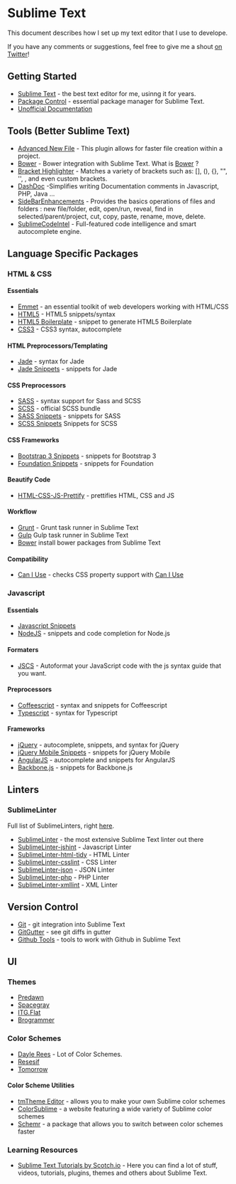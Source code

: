 # Sublime Text

This document describes how I set up my text editor that I use to develope.

If you have any comments or suggestions, feel free to give me a shout [on Twitter](https://twitter.com/carloscuestadev)!

## Getting Started

- [Sublime Text](http://www.sublimetext.com/) - the best text editor for me, usinng it for years. 
- [Package Control](https://sublime.wbond.net/installation) - essential package manager for Sublime Text.
- [Unofficial Documentation](http://docs.sublimetext.info/en/latest/index.html)


## Tools (Better Sublime Text) 

- [Advanced New File](https://github.com/skuroda/Sublime-AdvancedNewFile) - This plugin allows for faster file creation within a project.
- [Bower](https://packagecontrol.io/packages/Bower) - Bower integration with Sublime Text. What is [Bower](http://bower.io) ? 
- [Bracket Highlighter](https://packagecontrol.io/packages/BracketHighlighter) - Matches a variety of brackets such as: [], (), {}, "", '', <tag></tag>, and even custom brackets.
- [DashDoc](https://packagecontrol.io/packages/DocBlockr) -Simplifies writing Documentation comments in Javascript, PHP, Java ...
- [SideBarEnhancements](https://packagecontrol.io/packages/SideBarEnhancements) - Provides the basics operations of files and folders : new file/folder, edit, open/run, reveal, find in selected/parent/project, cut, copy, paste, rename, move, delete.
- [SublimeCodeIntel](https://packagecontrol.io/packages/SublimeCodeIntel) - Full-featured code intelligence and smart autocomplete engine.

## Language Specific Packages

### HTML & CSS

#### Essentials

- [Emmet](https://sublime.wbond.net/packages/Emmet) - an essential toolkit of web developers working with HTML/CSS
- [HTML5](https://sublime.wbond.net/packages/HTML5) - HTML5 snippets/syntax
- [HTML5 Boilerplate](https://sublime.wbond.net/packages/HTML%20Boilerplate) - snippet to generate HTML5 Boilerplate
- [CSS3](https://sublime.wbond.net/packages/CSS3) - CSS3 syntax, autocomplete

#### HTML Preprocessors/Templating

- [Jade](https://sublime.wbond.net/packages/Jade) - syntax for Jade
- [Jade Snippets](https://sublime.wbond.net/packages/Jade%20Snippets) - snippets for Jade

#### CSS Preprocessors

- [SASS](https://sublime.wbond.net/packages/Sass) - syntax support for Sass and SCSS
- [SCSS](https://sublime.wbond.net/packages/SCSS) - official SCSS bundle
- [SASS Snippets](https://sublime.wbond.net/packages/SASS%20Snippets) - snippets for SASS
- [SCSS Snippets](https://sublime.wbond.net/packages/SCSS%20Snippets) Snippets for SCSS

#### CSS Frameworks

- [Bootstrap 3 Snippets](https://sublime.wbond.net/packages/Bootstrap%203%20Snippets) - snippets for Bootstrap 3
- [Foundation Snippets](https://sublime.wbond.net/packages/Foundation%20Snippets) - snippets for Foundation

#### Beautify Code

- [HTML-CSS-JS-Prettify](https://sublime.wbond.net/packages/HTML-CSS-JS%20Prettify) - prettifies HTML, CSS and JS


#### Workflow

- [Grunt](https://sublime.wbond.net/packages/Grunt) - Grunt task runner in Sublime Text
- [Gulp](https://sublime.wbond.net/packages/Gulp) Gulp task runner in Sublime Text
- [Bower](https://sublime.wbond.net/packages/Bower) install bower packages from Sublime Text

#### Compatibility

- [Can I Use](https://sublime.wbond.net/packages/Can%20I%20Use) - checks CSS property support with [Can I Use](http://caniuse.com/)

### Javascript

#### Essentials

- [Javascript Snippets](https://sublime.wbond.net/packages/JavaScript%20Snippets)
- [NodeJS](https://sublime.wbond.net/packages/Nodejs) - snippets and code completion for Node.js

#### Formaters

- [JSCS](https://packagecontrol.io/packages/JSCS-Formatter) - Autoformat your JavaScript code with the js syntax guide that you want.

#### Preprocessors

- [Coffeescript](https://sublime.wbond.net/packages/CoffeeScript) - syntax and snippets for Coffeescript
- [Typescript](https://sublime.wbond.net/packages/TypeScript) - syntax for Typescript

#### Frameworks

- [jQuery](https://sublime.wbond.net/packages/jQuery) - autocomplete, snippets, and syntax for jQuery
- [jQuery Mobile Snippets](https://sublime.wbond.net/packages/jQuery%20Mobile%20Snippets) - snippets for jQuery Mobile
- [AngularJS](https://sublime.wbond.net/packages/AngularJS) - autocomplete and snippets for AngularJS
- [Backbone.js](https://sublime.wbond.net/packages/Backbone.js) - snippets for Backbone.js

## Linters

### SublimeLinter

Full list of SublimeLinters, right [here](https://sublime.wbond.net/browse/labels/SublimeLinter).

- [SublimeLinter](https://sublime.wbond.net/packages/SublimeLinter) - the most extensive Sublime Text linter out there
- [SublimeLinter-jshint](https://sublime.wbond.net/packages/SublimeLinter-jshint) - Javascript Linter
- [SublimeLinter-html-tidy](https://sublime.wbond.net/packages/SublimeLinter-html-tidy) - HTML Linter
- [SublimeLinter-csslint](https://sublime.wbond.net/packages/SublimeLinter-csslint) - CSS Linter
- [SublimeLinter-json](https://sublime.wbond.net/packages/SublimeLinter-json) - JSON Linter
- [SublimeLinter-php](https://sublime.wbond.net/packages/SublimeLinter-php) - PHP Linter
- [SublimeLinter-xmllint](https://sublime.wbond.net/packages/SublimeLinter-xmllint) - XML Linter

## Version Control

- [Git](https://sublime.wbond.net/packages/Git) - git integration into Sublime Text
- [GitGutter](https://sublime.wbond.net/packages/GitGutter) - see git diffs in gutter
- [Github Tools](https://sublime.wbond.net/packages/Github%20Tools) - tools to work with Github in Sublime Text

## UI 

### Themes

- [Predawn](https://sublime.wbond.net/packages/Predawn)
- [Spacegray](https://sublime.wbond.net/packages/Theme%20-%20Spacegray)
- [ITG.Flat](https://packagecontrol.io/packages/Theme%20-%20itg.flat)
- [Brogrammer](https://packagecontrol.io/packages/Theme%20-%20Brogrammer)

### Color Schemes

- [Dayle Rees](https://packagecontrol.io/packages/Dayle%20Rees%20Color%20Schemes) - Lot of Color Schemes.
- [Resesif](https://github.com/psiborg/Sublime-Packages/blob/master/Color%20Scheme%20-%20Dark/Resesif.tmTheme)
- [Tomorrow](https://sublime.wbond.net/packages/Tomorrow%20Color%20Schemes)

#### Color Scheme Utilities

- [tmTheme Editor](http://tmtheme-editor.herokuapp.com/) - allows you to make your own Sublime color schemes
- [ColorSublime](http://colorsublime.com/) - a website featuring a wide variety of Sublime color schemes
- [Schemr](https://sublime.wbond.net/packages/Schemr) - a package that allows you to switch between color schemes faster

### Learning Resources

- [Sublime Text Tutorials by Scotch.io](https://scotch.io/tag/sublime-text) - Here you can find a lot of stuff, videos, tutorials, plugins, themes and others about Sublime Text. 
